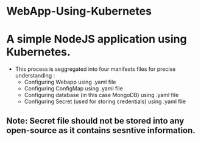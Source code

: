 # WebApp-Using-Kubernetes
# A simple NodeJS application using Kubernetes.
* This process is seggregated into four manifests files for precise understanding :
   * Configuring Webapp using .yaml file
   * Configuring ConfigMap using .yaml file
   * Configuring database (in this case MongoDB) using .yaml file
   * Configuring Secret (used for storing credentials) using .yaml file
## Note: Secret file should not be stored into any open-source as it contains sesntive information.
